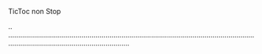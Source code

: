 TicToc non Stop

..
.........................................................................................................................................................................................